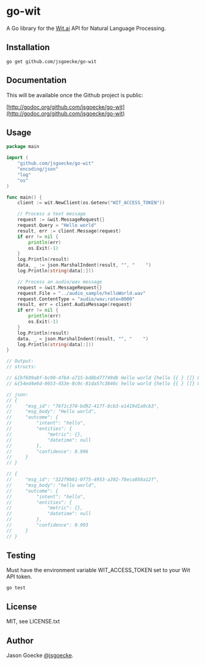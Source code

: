 go-wit
======

A Go library for the [Wit.ai](http://wit.ai) API for Natural Language Processing.

Installation
------------

	go get github.com/jsgoecke/go-wit

Documentation
-------------

This will be available once the Github project is public:

[http://godoc.org/github.com/jsgoecke/go-wit](http://godoc.org/github.com/jsgoecke/go-wit)

Usage
-----

```go
package main

import (
	"github.com/jsgoecke/go-wit"
	"encoding/json"
	"log"
	"os"
)

func main() {
	client := wit.NewClient(os.Getenv("WIT_ACCESS_TOKEN"))

	// Process a text message
	request := &wit.MessageRequest{}
	request.Query = "Hello world"
	result, err := client.Message(request)
	if err != nil {
		println(err)
		os.Exit(-1)
	}
	log.Println(result)
	data, _ := json.MarshalIndent(result, "", "    ")
	log.Println(string(data[:]))

	// Process an audio/wav message
	request = &wit.MessageRequest{}
	request.File = "../audio_sample/helloWorld.wav"
	request.ContentType = "audio/wav;rate=8000"
	result, err = client.AudioMessage(request)
	if err != nil {
		println(err)
		os.Exit(-1)
	}
	log.Println(result)
	data, _ = json.MarshalIndent(result, "", "    ")
	log.Println(string(data[:]))
}

// Output:
// structs:

// &{bf699a8f-bc90-4fb4-a715-bd8bd77749db Hello world {hello {{ } []} 0.996}}
// &{54ed4e6d-0653-453e-8c0c-81da57c3846c hello world {hello {{ } []} 0.993}}

// json:
// {
//     "msg_id": "76f1c370-bd92-417f-8cb3-e1419d1a9cb3",
//     "msg_body": "Hello world",
//     "outcome": {
//         "intent": "hello",
//         "entities": {
//             "metric": {},
//             "datetime": null
//         },
//         "confidence": 0.996
//     }
// }

// {
//     "msg_id": "322f9b61-0f75-4953-a392-f8eca058a12f",
//     "msg_body": "hello world",
//     "outcome": {
//         "intent": "hello",
//         "entities": {
//             "metric": {},
//             "datetime": null
//         },
//         "confidence": 0.993
//     }
// }
```

Testing
-------

Must have the environment variable WIT_ACCESS_TOKEN set to your Wit API token.

	go test

License
-------

MIT, see LICENSE.txt

Author
------

Jason Goecke [@jsgoecke](http://twitter.com/jsgoecke).